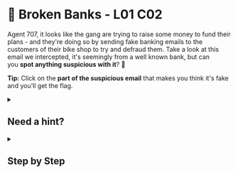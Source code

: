 # 🏧 Broken Banks - L01 C02

Agent 707, it looks like the gang are trying to raise some money to fund their plans - and they're doing so by sending fake banking emails to the customers of their bike shop to try and defraud them. Take a look at this email we intercepted, it's seemingly from a well known bank, but can you **spot anything suspicious with it**? 🏦

**Tip:** Click on the **part of the suspicious email** that makes you think it's fake and you'll get the flag.

<details><summary>

## Need a hint?</summary>

```txt
💡 Hint: Look carefully at the domain names of the sender's email addresses. Notice anything strange?
```

</details>

<details><summary>

## Step by Step</summary>

![image of email](/assets/brokenbanks1.png)

- Click the double k’s in `bankk`

</details>
